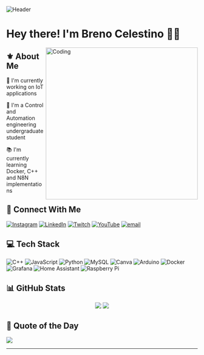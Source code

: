 ![Header](https://readme-typing-svg.herokuapp.com?size=30&duration=4000&color=00A6FB&center=true&vCenter=true&multiline=true&width=1000&height=80&lines=%E3%83%96%E3%83%AC%E3%83%8E%E3%83%BB%E3%82%BB%E3%83%AC%E3%82%B9%E3%83%86%E3%82%A3%E3%83%BC%E3%83%8E;Welcome+to+My+Tech+Universe!)


# Hey there! I'm **Breno Celestino** 👨‍💻

<!-- GIF on the right -->
<img align="right" alt="Coding" width="400" src="https://media.giphy.com/media/qgQUggAC3Pfv687qPC/giphy.gif">

## ⚜ About Me
🚀 I'm currently working on IoT applications

🙋 I'm a Control and Automation engineering undergraduate student

📚 I'm currently learning Docker, C++ and N8N implementations

## 🔗 Connect With Me
[![Instagram](https://img.shields.io/badge/Instagram-%23E4405F.svg?logo=Instagram&logoColor=white)](https://instagram.com/b.celestino___) 
[![LinkedIn](https://img.shields.io/badge/LinkedIn-%230077B5.svg?logo=linkedin&logoColor=white)](https://linkedin.com/in/breno-celestino/) 
[![Twitch](https://img.shields.io/badge/Twitch-%239146FF.svg?logo=Twitch&logoColor=white)](https://twitch.tv/.) 
[![YouTube](https://img.shields.io/badge/YouTube-%23FF0000.svg?logo=YouTube&logoColor=white)](https://youtube.com/@.) 
[![email](https://img.shields.io/badge/Email-D14836?logo=gmail&logoColor=white)](mailto:brenocauecelestino@icloud.com)

## 💻 Tech Stack
![C++](https://img.shields.io/badge/c++-%2300599C.svg?style=plastic&logo=c%2B%2B&logoColor=white) 
![JavaScript](https://img.shields.io/badge/javascript-%23323330.svg?style=plastic&logo=javascript&logoColor=%23F7DF1E) 
![Python](https://img.shields.io/badge/python-3670A0?style=plastic&logo=python&logoColor=ffdd54) 
![MySQL](https://img.shields.io/badge/mysql-4479A1.svg?style=plastic&logo=mysql&logoColor=white) 
![Canva](https://img.shields.io/badge/Canva-%2300C4CC.svg?style=plastic&logo=Canva&logoColor=white) 
![Arduino](https://img.shields.io/badge/-Arduino-00979D?style=plastic&logo=Arduino&logoColor=white) 
![Docker](https://img.shields.io/badge/docker-%230db7ed.svg?style=plastic&logo=docker&logoColor=white) 
![Grafana](https://img.shields.io/badge/grafana-%23F46800.svg?style=plastic&logo=grafana&logoColor=white) 
![Home Assistant](https://img.shields.io/badge/home%20assistant-%2341BDF5.svg?style=plastic&logo=home-assistant&logoColor=white) 
![Raspberry Pi](https://img.shields.io/badge/-Raspberry_Pi-C51A4A?style=plastic&logo=Raspberry-Pi)

## 📊 GitHub Stats
<div align="center">
  <img src="https://github-readme-stats.vercel.app/api?username=The-Celestino&theme=algolia&hide_border=false&include_all_commits=false&count_private=false" />
  <img src="https://github-readme-stats.vercel.app/api/top-langs/?username=The-Celestino&theme=algolia&hide_border=false&include_all_commits=false&count_private=false&layout=compact" />
</div>

## 💭 Quote of the Day
![](https://quotes-github-readme.vercel.app/api?type=horizontal&theme=tokyonight)

---

